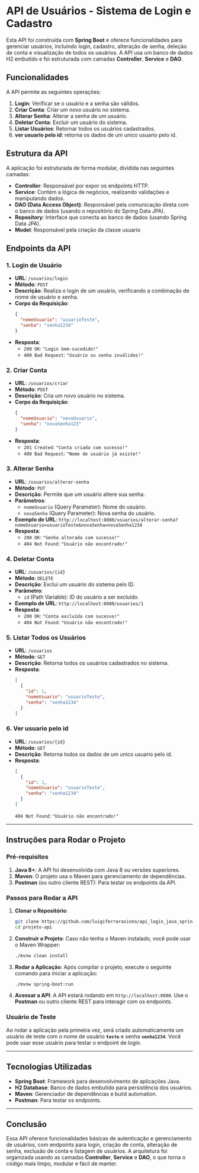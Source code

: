 

# **API de Usuários - Sistema de Login e Cadastro**

Esta API foi construída com **Spring Boot** e oferece funcionalidades para gerenciar usuários, incluindo login, cadastro, alteração de senha, deleção de conta e visualização de todos os usuários. A API usa um banco de dados H2 embutido e foi estruturada com camadas **Controller**, **Service** e **DAO**.

## **Funcionalidades**
A API permite as seguintes operações:

1. **Login**: Verificar se o usuário e a senha são válidos.
2. **Criar Conta**: Criar um novo usuário no sistema.
3. **Alterar Senha**: Alterar a senha de um usuário.
4. **Deletar Conta**: Excluir um usuário do sistema.
5. **Listar Usuários**: Retornar todos os usuários cadastrados.
6. **ver usuario pelo id**: retorna os dados de um unico usuario pelo id.

## **Estrutura da API**

A aplicação foi estruturada de forma modular, dividida nas seguintes camadas:

- **Controller**: Responsável por expor os endpoints HTTP.
- **Service**: Contém a lógica de negócios, realizando validações e manipulando dados.
- **DAO (Data Access Object)**: Responsável pela comunicação direta com o banco de dados (usando o repositório do Spring Data JPA).
- **Repository**: Interface que conecta ao banco de dados (usando Spring Data JPA).
- **Model**: Responsável pela criação da classe usuario 

## **Endpoints da API**

### **1. Login de Usuário**
- **URL**: `/usuarios/login`
- **Método**: `POST`
- **Descrição**: Realiza o login de um usuário, verificando a combinação de nome de usuário e senha.
- **Corpo da Requisição**:
  ```json
  {
    "nomeUsuario": "usuarioTeste",
    "senha": "senha1234"
  }
  ```
- **Resposta**:
  - `200 OK`: `"Login bem-sucedido!"`
  - `400 Bad Request`: `"Usuário ou senha inválidos!"`

### **2. Criar Conta**
- **URL**: `/usuarios/criar`
- **Método**: `POST`
- **Descrição**: Cria um novo usuário no sistema.
- **Corpo da Requisição**:
  ```json
  {
    "nomeUsuario": "novoUsuario",
    "senha": "novaSenha123"
  }
  ```
- **Resposta**:
  - `201 Created`: `"Conta criada com sucesso!"`
  - `400 Bad Request`: `"Nome de usuário já existe!"`

### **3. Alterar Senha**
- **URL**: `/usuarios/alterar-senha`
- **Método**: `PUT`
- **Descrição**: Permite que um usuário altere sua senha.
- **Parâmetros**:
  - `nomeUsuario` (Query Parameter): Nome do usuário.
  - `novaSenha` (Query Parameter): Nova senha do usuário.
- **Exemplo de URL**: `http://localhost:8080/usuarios/alterar-senha?nomeUsuario=usuarioTeste&novaSenha=novaSenha1234`
- **Resposta**:
  - `200 OK`: `"Senha alterada com sucesso!"`
  - `404 Not Found`: `"Usuário não encontrado!"`

### **4. Deletar Conta**
- **URL**: `/usuarios/{id}`
- **Método**: `DELETE`
- **Descrição**: Exclui um usuário do sistema pelo ID.
- **Parâmetro**:
  - `id` (Path Variable): ID do usuário a ser excluído.
- **Exemplo de URL**: `http://localhost:8080/usuarios/1`
- **Resposta**:
  - `200 OK`: `"Conta excluída com sucesso!"`
  - `404 Not Found`: `"Usuário não encontrado!"`

### **5. Listar Todos os Usuários**
- **URL**: `/usuarios`
- **Método**: `GET`
- **Descrição**: Retorna todos os usuários cadastrados no sistema.
- **Resposta**:
  ```json
  [
    {
      "id": 1,
      "nomeUsuario": "usuarioTeste",
      "senha": "senha1234"
    }
  ]
  ```

### **6. Ver usuario pelo id**
- **URL**: `/usuarios/{id}`
- **Método**: `GET`
- **Descrição**: Retorna todos os dados de um unico usuario pelo id.
- **Resposta**:
  ```json
  [
    {
      "id": 1,
      "nomeUsuario": "usuarioTeste",
      "senha": "senha1234"
    }
  ]
  ```
  `404 Not Found`: `"Usuário não encontrado!"`

---

## **Instruções para Rodar o Projeto**

### **Pré-requisitos**

1. **Java 8+**: A API foi desenvolvida com Java 8 ou versões superiores.
2. **Maven**: O projeto usa o Maven para gerenciamento de dependências.
3. **Postman** (ou outro cliente REST): Para testar os endpoints da API.

### **Passos para Rodar a API**

1. **Clonar o Repositório**:
   ```bash
   git clone https://github.com/luigiferrarasinno/api_login_java_spring_boot.git
   cd projeto-api
   ```

2. **Construir o Projeto**:
   Caso não tenha o Maven instalado, você pode usar o Maven Wrapper:
   ```bash
   ./mvnw clean install
   ```

3. **Rodar a Aplicação**:
   Após compilar o projeto, execute o seguinte comando para iniciar a aplicação:
   ```bash
   ./mvnw spring-boot:run
   ```

4. **Acessar a API**:
   A API estará rodando em `http://localhost:8080`. Use o **Postman** ou outro cliente REST para interagir com os endpoints.

### **Usuário de Teste**
Ao rodar a aplicação pela primeira vez, será criado automaticamente um usuário de teste com o nome de usuário **`teste`** e senha **`senha1234`**. Você pode usar esse usuário para testar o endpoint de login.

---

## **Tecnologias Utilizadas**
- **Spring Boot**: Framework para desenvolvimento de aplicações Java.
- **H2 Database**: Banco de dados embutido para persistência dos usuários.
- **Maven**: Gerenciador de dependências e build automation.
- **Postman**: Para testar os endpoints.

---

## **Conclusão**
Essa API oferece funcionalidades básicas de autenticação e gerenciamento de usuários, com endpoints para login, criação de conta, alteração de senha, exclusão de conta e listagem de usuários. A arquitetura foi organizada usando as camadas **Controller**, **Service** e **DAO**, o que torna o código mais limpo, modular e fácil de manter.


